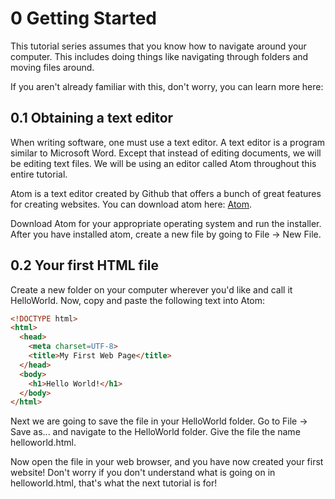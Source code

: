 # 0 Getting Started

This tutorial series assumes that you know how to navigate around your computer. This includes doing things like navigating
through folders and moving files around.

If you aren't already familiar with this, don't worry, you can learn more here:

## 0.1 Obtaining a text editor
When writing software, one must use a text editor. A text editor is a program similar to Microsoft Word. Except that instead
of editing documents, we will be editing text files. We will be using an editor called Atom throughout this entire tutorial.

Atom is a text editor created by Github that offers a bunch of great features for creating websites. You can download atom here:
[Atom](http://atom.io).

Download Atom for your appropriate operating system and run the installer.
After you have installed atom, create a new file by going to File -> New File.

## 0.2 Your first HTML file
Create a new folder on your computer wherever you'd like and call it HelloWorld. Now,
copy and paste the following text into Atom:

```html
<!DOCTYPE html>
<html>
  <head>
    <meta charset=UTF-8>
    <title>My First Web Page</title>
  </head>
  <body>
    <h1>Hello World!</h1>
  </body>
</html>
```

Next we are going to save the file in your HelloWorld folder.
Go to File -> Save as... and navigate to the HelloWorld folder. Give the file the name helloworld.html.

Now open the file in your web browser, and you have now created your first website!
Don't worry if you don't understand what is going on in helloworld.html, that's what the next tutorial is for!